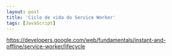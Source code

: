 ```yaml
---
layout: post
title: 'Ciclo de vida do Service Worker'
tags: [JavaScript]
---
```


<https://developers.google.com/web/fundamentals/instant-and-offline/service-worker/lifecycle>
